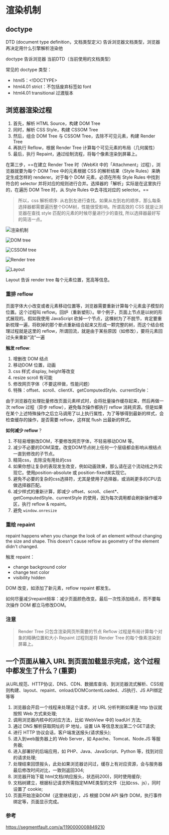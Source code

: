 # 渲染机制

## doctype

DTD (document type definition，文档类型定义) 告诉浏览器文档类型，浏览器再决定用什么引擎解析渲染他

doctype 告诉浏览器 当前DTD（当前使用的文档类型）

常见的 doctype 类型：

* html5：<!DOCTYPE>
* html4.01 strict：不包括废弃标签如 font
* html4.01 transitional 过渡版本

## 浏览器渲染过程

1. 首先，解析 HTML Source，构建 DOM Tree
1. 同时，解析 CSS Style，构建 CSSOM Tree
1. 然后，组合 DOM Tree 与 CSSOM Tree，去除不可见元素，构建 Render Tree
1. 再执行 Reflow，根据 Render Tree 计算每个可见元素的布局（几何属性）
1. 最后，执行 Repaint，通过绘制流程，将每个像素渲染到屏幕上。

在第三步，==在建立 Render Tree 时（WebKit 中的「Attachment」过程），浏览器就要为每个 DOM Tree 中的元素根据 CSS 的解析结果（Style Rules）来确定生成怎样的 renderer。对于每个 DOM 元素，必须在所有 Style Rules 中找到符合的 selector 并将对应的规则进行合并。选择器的「解析」实际是在这里执行的，在遍历 DOM Tree 时，从 Style Rules 中去寻找对应的 selector。==

> 所以，css 解析顺序: 从右到左进行查找。如果从左到右的顺序，那么每条选择器都需要遍历整个DOM树，性能很受影响。所谓高效的 CSS 就是让浏览器在查找 style 匹配的元素的时候尽量进行少的查找, 所以选择器最好写的简洁一点。

![渲染机制](http://om1o84p1p.bkt.clouddn.com/1503820272.png?imageMogr2/thumbnail/!70p)

![DOM tree](http://om1o84p1p.bkt.clouddn.com/1503820311.png?imageMogr2/thumbnail/!70p)

![CSSOM tree](http://om1o84p1p.bkt.clouddn.com/1503820343.png?imageMogr2/thumbnail/!70p)

![Render tree](http://om1o84p1p.bkt.clouddn.com/1503820367.png?imageMogr2/thumbnail/!70p)

![Layout](http://om1o84p1p.bkt.clouddn.com/1503820395.png?imageMogr2/thumbnail/!70p)

Layout 告诉 render tree 每个元素位置，宽高等信息。

### 重排 reflow

页面字体大小改变或者元素移动位置等，浏览器需要重新计算每个元素盒子模型的位置。这个过程叫 reflow。回炉（重新塑形）。举个例子，页面上节点是以树的形式展现的。假如我使用 JavaScript 砍掉一个节点，这棵树为了不脱节，肯定要重新梳理一遍，将砍掉的那个断点重新结合起来又形成一颗完整的树，而这个结合梳理过程就是这里的 reflow，所谓回流，就是由于某些原因（如修改），要将元素回过头来重新“流”一遍

**触发 reflow**:

1. 增删改 DOM 结点
1. 移动DOM 位置，动画
1. css 样式 display, height等改变
1. resize scroll 有可能
1. 修改网页字体（不要这样做，性能问题）
1. 特殊：offset、scroll、clientX、getComputedStyle、currentStyle：

由于浏览器在处理批量修改页面元素样式时，会将批量操作缓存起来，然后再做一次 reflow 过程（异步 reflow），避免每次操作都执行 reflow 消耗资源。但是如果在某个上述特殊操作之后立马调用了以上执行属性，为了等够得到最新的样式，会检查缓存的操作，是否需要 reflow，这样就 flush 出最新的样式。

**如何减少 reflow**？

1. 不轻易增删改DOM，不要修改网页字体，不轻易移动DOM 等。
1. 减少不必要的DOM深度。改变DOM节点树上任何一个层级都会影响从根结点一直到修改的子节点。
1. 精简css，去除没有用处的css
1. 如果你想让复杂的表现发生改变，例如动画效果，那么请在这个流动线之外实现它。使用position-absolute 或 position-fixed来实现它。
1. 避免不必要的复杂的css选择符，尤其是使用子选择器，或消耗更多的CPU去做选择器匹配。
1. 减少样式的重新计算，即减少 offset、scroll、client*、getComputedStyle、currentStyle 的使用，因为每次调用都会刷新操作缓冲区，执行 reflow & repaint。
1. 避免 `window.onresize`

### 重绘 repaint

repaint happens when you change the look of an element without changing the size and shape. This doesn't cause reflow as geometry of the element didn't changed.

触发 repaint：

* change background color
* change text color
* visibility hidden

DOM 改变，如添加了新元素，reflow repaint 都发生。

如何尽量减少repaint频率：减少页面颜色改变。最后一次性添加结点，而不要每次操作 DOM 都立马修改DOM。

### 注意

> Render Tree 只包含渲染网页所需要的节点
> Reflow 过程是布局计算每个对象的精确位置和大小
> Repaint 过程则是将 Render Tree 的每个像素渲染到屏幕上。

## 一个页面从输入 URL 到页面加载显示完成，这个过程中都发生了什么？(重要)

从URL规范、HTTP协议、DNS、CDN、数据库查询、到浏览器流式解析、CSS规则构建、layout、repaint、onload/DOMContentLoaded、JS执行、JS API绑定等等

1. 浏览器会开启一个线程来处理这个请求，对 URL 分析判断如果是 http 协议就按照 Web 方式来处理;
1. 调用浏览器内核中的对应方法，比如 WebView 中的 loadUrl 方法;
1. 通过 DNS 解析获取网址的 IP 地址，设置 UA 等信息发出第二个GET请求;
1. 进行 HTTP 协议会话，客户端发送报头(请求报头);
1. 进入到web服务器上的 Web Server，如 Apache、Tomcat、Node.JS 等服务器;
1. 进入部署好的后端应用，如 PHP、Java、JavaScript、Python 等，找到对应的请求处理;
1. 处理结束回馈报头，此处如果浏览器访问过，缓存上有对应资源，会与服务器最后修改时间对比，一致则返回304;
1. 浏览器开始下载 html文档(响应报头，状态码200)，同时使用缓存;
1. 文档树建立，根据标记请求所需指定MIME类型的文件（比如css、js），同时设置了 cookie;
1. 页面开始渲染DOM（这里继续说），JS 根据 DOM API 操作 DOM，执行事件绑定等，页面显示完成。

### 参考

<https://segmentfault.com/a/1190000008849210>